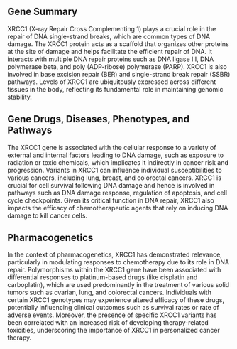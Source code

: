## Gene Summary
XRCC1 (X-ray Repair Cross Complementing 1) plays a crucial role in the repair of DNA single-strand breaks, which are common types of DNA damage. The XRCC1 protein acts as a scaffold that organizes other proteins at the site of damage and helps facilitate the efficient repair of DNA. It interacts with multiple DNA repair proteins such as DNA ligase III, DNA polymerase beta, and poly (ADP-ribose) polymerase (PARP). XRCC1 is also involved in base excision repair (BER) and single-strand break repair (SSBR) pathways. Levels of XRCC1 are ubiquitously expressed across different tissues in the body, reflecting its fundamental role in maintaining genomic stability.

## Gene Drugs, Diseases, Phenotypes, and Pathways
The XRCC1 gene is associated with the cellular response to a variety of external and internal factors leading to DNA damage, such as exposure to radiation or toxic chemicals, which implicates it indirectly in cancer risk and progression. Variants in XRCC1 can influence individual susceptibilities to various cancers, including lung, breast, and colorectal cancers. XRCC1 is crucial for cell survival following DNA damage and hence is involved in pathways such as DNA damage response, regulation of apoptosis, and cell cycle checkpoints. Given its critical function in DNA repair, XRCC1 also impacts the efficacy of chemotherapeutic agents that rely on inducing DNA damage to kill cancer cells.

## Pharmacogenetics
In the context of pharmacogenetics, XRCC1 has demonstrated relevance, particularly in modulating responses to chemotherapy due to its role in DNA repair. Polymorphisms within the XRCC1 gene have been associated with differential responses to platinum-based drugs (like cisplatin and carboplatin), which are used predominantly in the treatment of various solid tumors such as ovarian, lung, and colorectal cancers. Individuals with certain XRCC1 genotypes may experience altered efficacy of these drugs, potentially influencing clinical outcomes such as survival rates or rate of adverse events. Moreover, the presence of specific XRCC1 variants has been correlated with an increased risk of developing therapy-related toxicities, underscoring the importance of XRCC1 in personalized cancer therapy.
